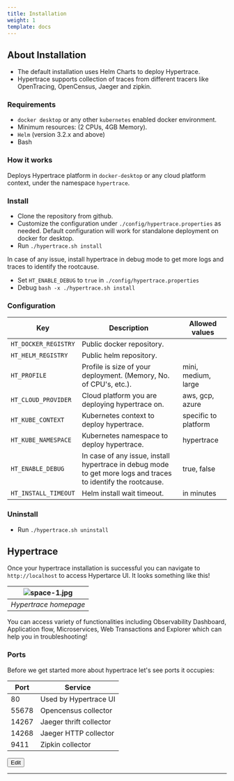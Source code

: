 ```yaml
---
title: Installation
weight: 1
template: docs
---
```

## About Installation
- The default installation uses Helm Charts to deploy Hypertrace.
- Hypertrace supports collection of traces from different tracers like OpenTracing, OpenCensus, Jaeger and zipkin.

### Requirements
- `docker desktop` or any other `kubernetes` enabled docker environment.
- Minimum resources: (2 CPUs, 4GB Memory).
- `Helm` (version 3.2.x and above)
- Bash


### How it works
Deploys Hypertrace platform in `docker-desktop` or any cloud platform context, under the namespace `hypertrace`.

### Install
- Clone the repository from github.
- Customize the configuration under `./config/hypertrace.properties` as needed. Default configuration will work for standalone deployment on docker for desktop.
- Run `./hypertrace.sh install`

In case of any issue, install hypertrace in debug mode to get more logs and traces to identify the rootcause.
- Set `HT_ENABLE_DEBUG` to `true` in `./config/hypertrace.properties`
- Debug `bash -x ./hypertrace.sh install`


### Configuration

| Key                  | Description                                                                                                   | Allowed values       |
|----------------------|---------------------------------------------------------------------------------------------------------------|----------------------|
| `HT_DOCKER_REGISTRY` | Public docker repository.                                                                                     |                      |
| `HT_HELM_REGISTRY`   | Public helm repository.                                                                                       |                      |
| `HT_PROFILE`         | Profile is size of your deployment. (Memory, No. of CPU's, etc.).                                             | mini, medium, large  |
| `HT_CLOUD_PROVIDER`  | Cloud platform you are deploying hypertrace on.                                                               | aws, gcp, azure      |
| `HT_KUBE_CONTEXT`    | Kubernetes context to deploy hypertrace.                                                                      | specific to platform |
| `HT_KUBE_NAMESPACE`  | Kubernetes namespace to deploy hypertrace.                                                                    | hypertrace           |
| `HT_ENABLE_DEBUG`    | In case of any issue, install hypertrace in debug mode to get more logs and traces to identify the rootcause. | true, false          |
| `HT_INSTALL_TIMEOUT` | Helm install wait timeout.                                                                                    | in minutes           |

### Uninstall
- Run `./hypertrace.sh uninstall`

## Hypertrace

Once your hypertrace installation is successful you can navigate to `http://localhost` to access Hypertarce UI. It looks something like this!

| ![space-1.jpg](https://s3.amazonaws.com/fininity.tech/DT/Hypertrace.png) | 
|:--:| 
| *Hypertrace homepage* |

You can access variety of functionalities including Observability Dashboard, Application flow, Microservices, Web Transactions and Explorer which can help you in troubleshooting!

### Ports

Before we get started more about hypertrace let's see ports it occupies:

| Port  | Service                 |
|-------|-------------------------|
| 80    | Used by Hypertrace UI   |
| 55678 | Opencensus collector    |
| 14267 | Jaeger thrift collector |
| 14268 | Jaeger HTTP collector   |
| 9411  | Zipkin collector        |


<a href="https://github.com/hypertrace/hypertrace-docs-website/tree/master/src/pages/docs/getting-started/installation.md">
<button type="button">Edit</button></a>

***
